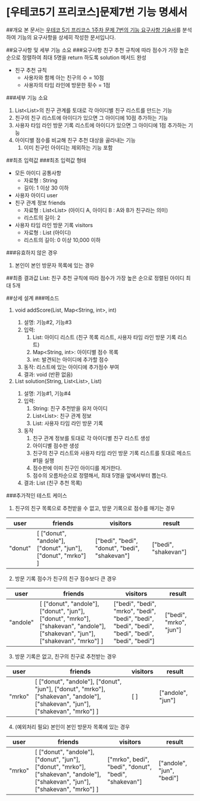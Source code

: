 # [우테코5기 프리코스]문제7번 기능 명세서
##개요
본 문서는 [우테코 5기 프리코스 1주차 문제 7번의 기능 요구사항 기술서](https://github.com/DevJay1024/java-onboarding/blob/main/docs/PROBLEM7.md)를 분석하여 기능의 요구사항을 상세히 작성한 문서입니다.

##요구사항 및 세부 기능 소요
###요구사항
친구 추천 규칙에 따라 점수가 가장 높은 순으로 정렬하여 최대 5명을 return 하도록 solution 메서드 완성
- 친구 추천 규칙
    - 사용자와 함께 아는 친구의 수 = 10점
    - 사용자의 타임 라인에 방문한 횟수 = 1점

###세부 기능 소요
1. List<List<String>>의 친구 관계를 토대로 각 아이디별 친구 리스트를 만드는 기능
2. 친구의 친구 리스트에 아이디가 있으면 그 아이디에 10점 추가하는 기능
3. 사용자 타임 라인 방문 기록 리스트에 아이디가 있으면 그 아이디에 1점 추가하는 기능
4. 아이디별 점수를 비교해 친구 추천 대상을 골라내는 기능
    1. 이미 친구인 아이디는 제외하는 기능 포함

##최초 입력값
###최초 입력값 형태
- 모든 아이디 공통사항
    - 자료형 : String
    - 길이: 1 이상 30 이하
- 사용자 아이디 user
- 친구 관계 정보 friends
    - 자료형 : List<List<String>> (아이디 A, 아이디 B : A와 B가 친구라는 의미)
    - 리스트의 길이: 2
- 사용자 타임 라인 방문 기록 visitors
    - 자료형 : List<String> (아이디)
    - 리스트의 길이: 0 이상 10,000 이하

###유효하지 않은 경우
1. 본인이 본인 방문자 목록에 있는 경우

##최종 결과값
List<String>: 친구 추천 규칙에 따라 점수가 가장 높은 순으로 정렬된 아이디 최대 5개


##상세 설계
###메소드
1. void addScore(List<String>, Map<String, int>, int)
    1. 설명: 기능#2, 기능#3
    2. 입력:
        1. List<String>: 아이디 리스트 (친구 목록 리스트, 사용자 타임 라인 방문 기록 리스트)
        2. Map<String, int>: 아이디별 점수 목록
        3. int: 발견되는 아이디에 추가할 점수
    3. 동작: 리스트에 있는 아이디에 추가점수 부여
    4. 결과: void (반환 없음)
2. List<String> solution(String, List<List<String>>, List<String>)
    1. 설명: 기능#1, 기능#4
    2. 입력:
        1. String: 친구 추천받을 유저 아이디
        2. List<List<String>>: 친구 관계 정보
        3. List<String>: 사용자 타임 라인 방문 기록
    3. 동작
        1. 친구 관계 정보를 토대로 각 아이디별 친구 리스트 생성
        2. 아이디별 점수판 생성
        3. 친구의 친구 리스트와 사용자 타임 라인 방문 기록 리스트를 토대로 메소드#1을 실행
        4. 점수판에 이미 친구인 아이디를 제거한다.
        5. 점수의 오름차순으로 정렬해서, 최대 5명을 앞에서부터 뽑는다.
    4. 결과: List<String> (친구 추천 목록)

###추가적인 테스트 케이스
1. 친구의 친구 목록으로 추천받을 수 없고, 방문 기록으로 점수를 매기는 경우

| user    | friends                                                      | visitors                                      | result               |
|---------|--------------------------------------------------------------|-----------------------------------------------|----------------------|
| "donut" | [ ["donut", "andole"], ["donut", "jun"], ["donut", "mrko"] ] | ["bedi", "bedi", "donut", "bedi", "shakevan"] | ["bedi", "shakevan"] |
2. 방문 기록 점수가 친구의 친구 점수보다 큰 경우

| user     | friends                                                                                                                         | visitors                                                                                         | result                  |
|----------|---------------------------------------------------------------------------------------------------------------------------------|--------------------------------------------------------------------------------------------------|-------------------------|
| "andole" | [ ["donut", "andole"], ["donut", "jun"], ["donut", "mrko"], ["shakevan", "andole"], ["shakevan", "jun"], ["shakevan", "mrko"] ] | ["bedi", "bedi", "mrko", "bedi", "bedi", "bedi", "bedi", "bedi", "bedi", "bedi", "bedi", "bedi"] | ["bedi", "mrko", "jun"] |

3. 방문 기록은 없고, 친구의 친구로 추천받는 경우

| user   | friends                                                                                                                         | visitors | result            |
|--------|---------------------------------------------------------------------------------------------------------------------------------|----------|-------------------|
| "mrko" | [ ["donut", "andole"], ["donut", "jun"], ["donut", "mrko"], ["shakevan", "andole"], ["shakevan", "jun"], ["shakevan", "mrko"] ] | [ ]      | ["andole", "jun"] |

4. (예외처리 필요) 본인이 본인 방문자 목록에 있는 경우

| user   | friends                                                                                                                         | visitors                                             | result                    |
|--------|---------------------------------------------------------------------------------------------------------------------------------|------------------------------------------------------|---------------------------|
| "mrko" | [ ["donut", "andole"], ["donut", "jun"], ["donut", "mrko"], ["shakevan", "andole"], ["shakevan", "jun"], ["shakevan", "mrko"] ] | ["mrko", bedi", "bedi", "donut", "bedi", "shakevan"] | ["andole", "jun", "bedi"] |
